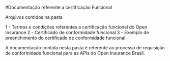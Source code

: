 #Documentação referente a certificação Funcional

Arquivos contidos na pasta

1 - Termos e condições referentes a certificação funcional do Open Insurance
2 - Certificado de conformidade funcional
3 - Exemplo de preenchimento do certificado de conformidade funcional

A documentação contida nesta pasta é referente ao processo de requisição de conformidade funcional para as APIs do Open Insurance Brasil.
